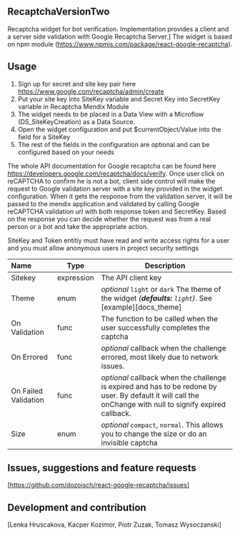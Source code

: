 ## RecaptchaVersionTwo
Recaptcha widget for bot verification. Implementation provides a client and a server side validation with Google Recaptcha Server.] The widget is based on npm module (https://www.npmjs.com/package/react-google-recaptcha).

## Usage
1) Sign up for secret and site key pair here https://www.google.com/recaptcha/admin/create 
2) Put your site key into SiteKey variable and Secret Key into SecretKey variable in Recaptcha Mendix Module
3) The widget needs to be placed in a Data View with a Microflow (DS_SiteKeyCreation) as a Data Source.
4) Open the widget configuration and put $currentObject/Value into the field for a SiteKey
5) The rest of the fields in the configuration are optional and can be configured based on your needs

The whole API documentation for Google recaptcha can be found here https://developers.google.com/recaptcha/docs/verify. 
Once user click on reCAPTCHA to confirm he is not a bot, client side control will make the request to Google validation server with a site key provided in the widget configuration. When it gets the response from the validation server, it will be passed to the mendix application and validated by calling Google reCAPTCHA validation url with both response token and SecretKey. Based on the response you can decide whether the request was from a real person or a bot and take the appropriate action.

SiteKey and Token entitiy must have read and write access rights for a user and you must allow anonymous users in project security settings

| Name | Type | Description |
|:---- | ---- | ------ |
| Sitekey | expression | The API client key |
| Theme | enum | *optional* `light` or `dark` The theme of the widget *(__defaults:__ `light`)*. See [example][docs_theme]
| On Validation | func | The function to be called when the user successfully completes the captcha |
| On Errored | func | *optional* callback when the challenge errored, most likely due to network issues. |
| On Failed Validation | func | *optional* callback when the challenge is expired and has to be redone by user. By default it will call the onChange with null to signify expired callback. 
| Size | enum | *optional* `compact`, `normal`. This allows you to change the size or do an invisible captcha |

## Issues, suggestions and feature requests
[https://github.com/dozoisch/react-google-recaptcha/issues]

## Development and contribution
[Lenka Hruscakova, Kacper Kozimor, Piotr Zuzak, Tomasz Wysoczanski]
